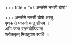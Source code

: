 +++
title = "०८ अन्तरेमे नभसी घोषो"

+++
अन्तरेमे नभसी घोषो अस्तु  
पृथक् ते ध्वनयो यन्तु शीभम् ।  
अभि क्रन्द स्तनयोत्पिपानां  
श्लोककृन् मित्रतूर्याय स्वर्धि ॥